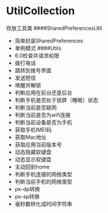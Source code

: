 # UtilCollection
存放工具类
####SharedPreferencesUtil
 - 简单封装SharedPreferences
 - 单例模式
####Utils
 - 6.0检查并请求权限
 - 拨打电话
 - 跳转到拨号界面
 - 发送短信
 - 唤醒并解锁
 - 判断应用在前台还是后台
 - 判断手机是否处于锁屏（睡眠）状态
 - 判断当前是否联网
 - 判断当前是否为wifi连接
 - 判断当前设备是否为手机
 - 获取手机IMEI码
 - 获取Mac地址
 - 获取应用当前版本号
 - 动态隐藏软键盘
 - 动态显示软键盘
 - 主动回到home
 - 判断手机连接的网络类型
 - 判断当前手机的网络类型
 - px-dp转换
 - px-sp转换
 - 毫秒数转化成时间字符串
